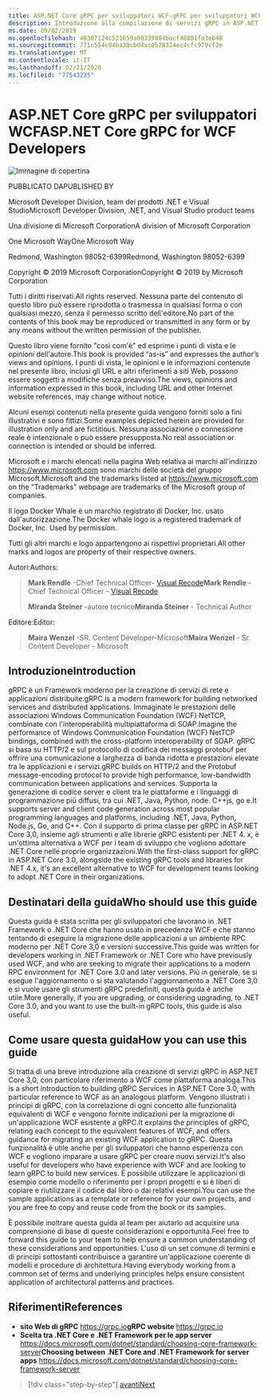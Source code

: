 ```yaml
---
title: ASP.NET Core gRPC per sviluppatori WCF-gRPC per sviluppatori WCF
description: Introduzione alla compilazione di servizi gRPC in ASP.NET Core 3,0 per sviluppatori WCF
ms.date: 09/02/2019
ms.openlocfilehash: 40307124c521659a00339884bacf48881fa3e048
ms.sourcegitcommit: 771c554c84ba38cbd4ac0578324ec4cfc979cf2e
ms.translationtype: MT
ms.contentlocale: it-IT
ms.lasthandoff: 02/21/2020
ms.locfileid: "77543235"
---
```

# <a name="aspnet-core-grpc-for-wcf-developers"></a><span data-ttu-id="63867-103">ASP.NET Core gRPC per sviluppatori WCF</span><span class="sxs-lookup"><span data-stu-id="63867-103">ASP.NET Core gRPC for WCF Developers</span></span>

![Immagine di copertina](./media/cover.png)

<span data-ttu-id="63867-105">PUBBLICATO DA</span><span class="sxs-lookup"><span data-stu-id="63867-105">PUBLISHED BY</span></span>

<span data-ttu-id="63867-106">Microsoft Developer Division, team dei prodotti .NET e Visual Studio</span><span class="sxs-lookup"><span data-stu-id="63867-106">Microsoft Developer Division, .NET, and Visual Studio product teams</span></span>

<span data-ttu-id="63867-107">Una divisione di Microsoft Corporation</span><span class="sxs-lookup"><span data-stu-id="63867-107">A division of Microsoft Corporation</span></span>

<span data-ttu-id="63867-108">One Microsoft Way</span><span class="sxs-lookup"><span data-stu-id="63867-108">One Microsoft Way</span></span>

<span data-ttu-id="63867-109">Redmond, Washington 98052-6399</span><span class="sxs-lookup"><span data-stu-id="63867-109">Redmond, Washington 98052-6399</span></span>

<span data-ttu-id="63867-110">Copyright © 2019 Microsoft Corporation</span><span class="sxs-lookup"><span data-stu-id="63867-110">Copyright © 2019 by Microsoft Corporation</span></span>

<span data-ttu-id="63867-111">Tutti i diritti riservati.</span><span class="sxs-lookup"><span data-stu-id="63867-111">All rights reserved.</span></span> <span data-ttu-id="63867-112">Nessuna parte del contenuto di questo libro può essere riprodotta o trasmessa in qualsiasi forma o con qualsiasi mezzo, senza il permesso scritto dell'editore.</span><span class="sxs-lookup"><span data-stu-id="63867-112">No part of the contents of this book may be reproduced or transmitted in any form or by any means without the written permission of the publisher.</span></span>

<span data-ttu-id="63867-113">Questo libro viene fornito "così com'è" ed esprime i punti di vista e le opinioni dell'autore.</span><span class="sxs-lookup"><span data-stu-id="63867-113">This book is provided “as-is” and expresses the author’s views and opinions.</span></span> <span data-ttu-id="63867-114">I punti di vista, le opinioni e le informazioni contenute nel presente libro, inclusi gli URL e altri riferimenti a siti Web, possono essere soggetti a modifiche senza preavviso.</span><span class="sxs-lookup"><span data-stu-id="63867-114">The views, opinions and information expressed in this book, including URL and other Internet website references, may change without notice.</span></span>

<span data-ttu-id="63867-115">Alcuni esempi contenuti nella presente guida vengono forniti solo a fini illustrativi e sono fittizi.</span><span class="sxs-lookup"><span data-stu-id="63867-115">Some examples depicted herein are provided for illustration only and are fictitious.</span></span> <span data-ttu-id="63867-116">Nessuna associazione o connessione reale è intenzionale o può essere presupposta.</span><span class="sxs-lookup"><span data-stu-id="63867-116">No real association or connection is intended or should be inferred.</span></span>

<span data-ttu-id="63867-117">Microsoft e i marchi elencati nella pagina Web relativa ai marchi all'indirizzo https://www.microsoft.com sono marchi delle società del gruppo Microsoft.</span><span class="sxs-lookup"><span data-stu-id="63867-117">Microsoft and the trademarks listed at https://www.microsoft.com on the “Trademarks” webpage are trademarks of the Microsoft group of companies.</span></span>

<span data-ttu-id="63867-118">Il logo Docker Whale è un marchio registrato di Docker, Inc. usato dall'autorizzazione.</span><span class="sxs-lookup"><span data-stu-id="63867-118">The Docker whale logo is a registered trademark of Docker, Inc. Used by permission.</span></span>

<span data-ttu-id="63867-119">Tutti gli altri marchi e logo appartengono ai rispettivi proprietari.</span><span class="sxs-lookup"><span data-stu-id="63867-119">All other marks and logos are property of their respective owners.</span></span>

<span data-ttu-id="63867-120">Autori:</span><span class="sxs-lookup"><span data-stu-id="63867-120">Authors:</span></span>

> <span data-ttu-id="63867-121">**Mark Rendle** -Chief Technical Officer- [Visual Recode](https://visualrecode.com)</span><span class="sxs-lookup"><span data-stu-id="63867-121">**Mark Rendle** - Chief Technical Officer - [Visual Recode](https://visualrecode.com)</span></span>
>
> <span data-ttu-id="63867-122">**Miranda Steiner** -autore tecnico</span><span class="sxs-lookup"><span data-stu-id="63867-122">**Miranda Steiner** - Technical Author</span></span>

<span data-ttu-id="63867-123">Editore:</span><span class="sxs-lookup"><span data-stu-id="63867-123">Editor:</span></span>

> <span data-ttu-id="63867-124">**Maira Wenzel** -SR. Content Developer-Microsoft</span><span class="sxs-lookup"><span data-stu-id="63867-124">**Maira Wenzel** - Sr. Content Developer - Microsoft</span></span>

## <a name="introduction"></a><span data-ttu-id="63867-125">Introduzione</span><span class="sxs-lookup"><span data-stu-id="63867-125">Introduction</span></span>

<span data-ttu-id="63867-126">gRPC è un Framework moderno per la creazione di servizi di rete e applicazioni distribuite.</span><span class="sxs-lookup"><span data-stu-id="63867-126">gRPC is a modern framework for building networked services and distributed applications.</span></span> <span data-ttu-id="63867-127">Immaginate le prestazioni delle associazioni Windows Communication Foundation (WCF) NetTCP, combinate con l'interoperabilità multipiattaforma di SOAP.</span><span class="sxs-lookup"><span data-stu-id="63867-127">Imagine the performance of Windows Communication Foundation (WCF) NetTCP bindings, combined with the cross-platform interoperability of SOAP.</span></span> <span data-ttu-id="63867-128">gRPC si basa su HTTP/2 e sul protocollo di codifica dei messaggi protobuf per offrire una comunicazione a larghezza di banda ridotta e prestazioni elevate tra le applicazioni e i servizi.</span><span class="sxs-lookup"><span data-stu-id="63867-128">gRPC builds on HTTP/2 and the Protobuf message-encoding protocol to provide high performance, low-bandwidth communication between applications and services.</span></span> <span data-ttu-id="63867-129">Supporta la generazione di codice server e client tra le piattaforme e i linguaggi di programmazione più diffusi, tra cui .NET, Java, Python, node. C++js, go e.</span><span class="sxs-lookup"><span data-stu-id="63867-129">It supports server and client code generation across most popular programming languages and platforms, including .NET, Java, Python, Node.js, Go, and C++.</span></span> <span data-ttu-id="63867-130">Con il supporto di prima classe per gRPC in ASP.NET Core 3,0, insieme agli strumenti e alle librerie gRPC esistenti per .NET 4. x, è un'ottima alternativa a WCF per i team di sviluppo che vogliono adottare .NET Core nelle proprie organizzazioni.</span><span class="sxs-lookup"><span data-stu-id="63867-130">With the first-class support for gRPC in ASP.NET Core 3.0, alongside the existing gRPC tools and libraries for .NET 4.x, it's an excellent alternative to WCF for development teams looking to adopt .NET Core in their organizations.</span></span>

## <a name="who-should-use-this-guide"></a><span data-ttu-id="63867-131">Destinatari della guida</span><span class="sxs-lookup"><span data-stu-id="63867-131">Who should use this guide</span></span>

<span data-ttu-id="63867-132">Questa guida è stata scritta per gli sviluppatori che lavorano in .NET Framework o .NET Core che hanno usato in precedenza WCF e che stanno tentando di eseguire la migrazione delle applicazioni a un ambiente RPC moderno per .NET Core 3,0 e versioni successive.</span><span class="sxs-lookup"><span data-stu-id="63867-132">This guide was written for developers working in .NET Framework or .NET Core who have previously used WCF, and who are seeking to migrate their applications to a modern RPC environment for .NET Core 3.0 and later versions.</span></span> <span data-ttu-id="63867-133">Più in generale, se si esegue l'aggiornamento o si sta valutando l'aggiornamento a .NET Core 3,0 e si vuole usare gli strumenti gRPC predefiniti, questa guida è anche utile.</span><span class="sxs-lookup"><span data-stu-id="63867-133">More generally, if you are upgrading, or considering upgrading, to .NET Core 3.0, and you want to use the built-in gRPC tools, this guide is also useful.</span></span>

## <a name="how-you-can-use-this-guide"></a><span data-ttu-id="63867-134">Come usare questa guida</span><span class="sxs-lookup"><span data-stu-id="63867-134">How you can use this guide</span></span>

<span data-ttu-id="63867-135">Si tratta di una breve introduzione alla creazione di servizi gRPC in ASP.NET Core 3,0, con particolare riferimento a WCF come piattaforma analoga.</span><span class="sxs-lookup"><span data-stu-id="63867-135">This is a short introduction to building gRPC Services in ASP.NET Core 3.0, with particular reference to WCF as an analogous platform.</span></span> <span data-ttu-id="63867-136">Vengono illustrati i principi di gRPC, con la correlazione di ogni concetto alle funzionalità equivalenti di WCF e vengono fornite indicazioni per la migrazione di un'applicazione WCF esistente a gRPC.</span><span class="sxs-lookup"><span data-stu-id="63867-136">It explains the principles of gRPC, relating each concept to the equivalent features of WCF, and offers guidance for migrating an existing WCF application to gRPC.</span></span> <span data-ttu-id="63867-137">Questa funzionalità è utile anche per gli sviluppatori che hanno esperienza con WCF e vogliono imparare a usare gRPC per creare nuovi servizi.</span><span class="sxs-lookup"><span data-stu-id="63867-137">It's also useful for developers who have experience with WCF and are looking to learn gRPC to build new services.</span></span> <span data-ttu-id="63867-138">È possibile utilizzare le applicazioni di esempio come modello o riferimento per i propri progetti e si è liberi di copiare e riutilizzare il codice dal libro o dai relativi esempi.</span><span class="sxs-lookup"><span data-stu-id="63867-138">You can use the sample applications as a template or reference for your own projects, and you are free to copy and reuse code from the book or its samples.</span></span>

<span data-ttu-id="63867-139">È possibile inoltrare questa guida al team per aiutarlo ad acquisire una comprensione di base di queste considerazioni e opportunità.</span><span class="sxs-lookup"><span data-stu-id="63867-139">Feel free to forward this guide to your team to help ensure a common understanding of these considerations and opportunities.</span></span> <span data-ttu-id="63867-140">L'uso di un set comune di termini e di principi sottostanti contribuisce a garantire un'applicazione coerente di modelli e procedure di architettura.</span><span class="sxs-lookup"><span data-stu-id="63867-140">Having everybody working from a common set of terms and underlying principles helps ensure consistent application of architectural patterns and practices.</span></span>

## <a name="references"></a><span data-ttu-id="63867-141">Riferimenti</span><span class="sxs-lookup"><span data-stu-id="63867-141">References</span></span>

- <span data-ttu-id="63867-142">**sito Web di gRPC**
  <https://grpc.io></span><span class="sxs-lookup"><span data-stu-id="63867-142">**gRPC website**
<https://grpc.io></span></span>
- <span data-ttu-id="63867-143">**Scelta tra .NET Core e .NET Framework per le app server**
  <https://docs.microsoft.com/dotnet/standard/choosing-core-framework-server></span><span class="sxs-lookup"><span data-stu-id="63867-143">**Choosing between .NET Core and .NET Framework for server apps**
<https://docs.microsoft.com/dotnet/standard/choosing-core-framework-server></span></span>

>[!div class="step-by-step"]
>[<span data-ttu-id="63867-144">avanti</span><span class="sxs-lookup"><span data-stu-id="63867-144">Next</span></span>](introduction.md)
